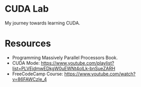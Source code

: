 # CUDA Lab
My journey towards learning CUDA.

# Resources
- Programming Massively Parallel Processors Book.
- CUDA Mode: https://www.youtube.com/playlist?list=PLVEjdmwEDkgW0uEWNt4olLk-bnSueZARH
- FreeCodeCamp Course: https://www.youtube.com/watch?v=86FAWCzIe_4
